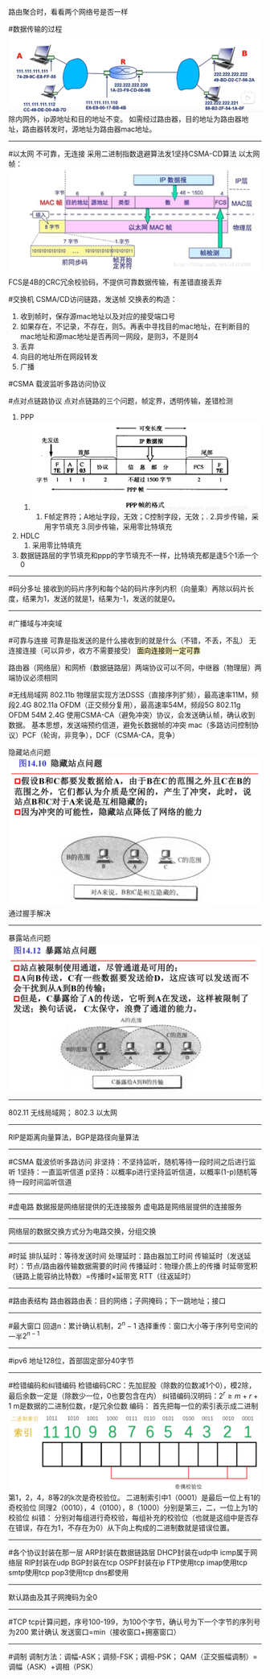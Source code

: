 路由聚合时，看看两个网络号是否一样

#数据传输的过程
![](附件/Pasted%20image%2020221018202021.png)
除内网外，ip源地址和目的地址不变。
如需经过路由器，目的地址为路由器地址，路由器转发时，源地址为路由器mac地址。

---

#以太网
不可靠，无连接
采用二进制指数退避算法发1坚持CSMA-CD算法
以太网帧：![](附件/Pasted%20image%2020221018191424.png)
FCS是4B的CRC冗余校验码，不提供可靠数据传输，有差错直接丢弃

#交换机
CSMA/CD访问链路，发送帧
交换表的构造：
1. 收到帧时，保存源mac地址以及对应的接受端口号
2. 如果存在，不记录，不存在，则5。再表中寻找目的mac地址，在判断目的mac地址和源mac地址是否再同一网段，是则3，不是则4
3. 丢弃
4. 向目的地址所在网段转发
5. 广播

#CSMA 载波监听多路访问协议

#点对点链路协议
点对点链路的三个问题，帧定界，透明传输，差错检测
1. PPP
	1. ![](附件/Pasted%20image%2020221018211020.png)
		1. F帧定界符；A地址字段，无效；C控制字段，无效；. 
		2.异步传输，采用字节填充
		3.同步传输，采用零比特填充
1. HDLC
	1. 采用零比特填充
2. 数据链路层的字节填充和ppp的字节填充不一样，比特填充都是逢5个1添一个0

---
#码分多址 
接收到的码片序列和每个站的码片序列内积（向量乘）再除以码片长度，结果为1，发送的就是1，结果为-1，发送的就是0。

---
#广播域与冲突域

#可靠与连接
可靠是指发送的是什么接收到的就是什么（不错，不丢，不乱）
无连接连接（可以异步，收方不需要接受）
<mark style="background: #FFF3A3A6;">面向连接则一定可靠</mark>

路由器（网络层）和网桥（数据链路层）两端协议可以不同，中继器（物理层）两端协议必须相同

#无线局域网
802.11b 物理层实现方法DSSS（直接序列扩频），最高速率11M，频段2.4G
802.11a                           OFDM（正交频分复用），最高速率54M，频段5G
802.11g                           OFDM                                                54M          2.4G
使用CSMA-CA（避免冲突）协议，会发送确认帧，确认收到数据。
	基本思想，发送端预约信道，避免长数据帧的冲突
mac（多路访问控制协议）PCF（轮询，非竞争），DCF（CSMA-CA，竞争）

隐藏站点问题
![](附件/Pasted%20image%2020221021183517.png)
通过握手解决

---
暴露站点问题
![](附件/Pasted%20image%2020221021183729.png)

---
802.11 无线局域网； 802.3 以太网

---
RIP是距离向量算法，BGP是路径向量算法

---
#CSMA 载波侦听多路访问
非坚持：不坚持监听，随机等待一段时间之后进行监听
1坚持：一直监听信道
p坚持：以概率p进行坚持监听信道，以概率(1-p)随机等待一段时间监听信道

---
#虚电路
数据报是网络层提供的无连接服务
虚电路是网络层提供的连接服务

---
网络层的数据交换方式分为电路交换，分组交换

---
#时延
排队延时：等待发送时间
处理延时：路由器加工时间
传输延时（发送延时）：节点/路由器传输数据需要的时间
传播延时：物理介质上的传播
时延带宽积（链路上能容纳比特数）=传播时$\times$延带宽
RTT（往返延时）

---
#路由表结构
路由器路由表：目的网络；子网掩码；下一跳地址；接口

---
#最大窗口
回退n：累计确认机制，$2^n-1$
选择重传：窗口大小等于序列号空间的一半$2^{n-1}$

---
#ipv6
地址128位，首部固定部分40字节

---
#检错编码和纠错编码
检错编码CRC：先加屁股（除数的位数减1个0），模2除，最后余数一定是（除数少一位，0也要包含在内）
纠错编码汉明码：$2^{r}\ge m+r+1$
m是数据的二进制位数，r是冗余位数
编码：
首先把每一位的索引表示成二进制
![](附件/Pasted%20image%2020221027185555.png)
第1，2，4，8等2的k次是奇校验位。
二进制索引中1（0001）是最后一位上有1的奇校验位
同理2（0010），4（0100），8（1000）分别是第三，二，一位上为1的校验位
纠错：
分别对每组进行奇校验，每组补充的校验位（也就是这组中是否存在错误，存在为1，不存在为0）从下向上构成的二进制数就是错误位置。

---
#各个协议封装在那一层
ARP封装在数据链路层
DHCP封装在udp中
icmp属于网络层
RIP封装在udp
BGP封装在tcp
OSPF封装在ip
FTP使用tcp
imap使用tcp
smtp使用tcp
pop3使用tcp
dns都使用

---
默认路由及其子网掩码为全0

---
#TCP
tcp计算问题，序号100-199，为100个字节，确认号为下一个字节的序列号为200
累计确认
发送窗口=min（接收窗口+拥塞窗口）

---
#调制
调制方法：调幅-ASK；调频-FSK；调相-PSK；
QAM（正交振幅调制）=调幅（ASK）+调相（PSK）
